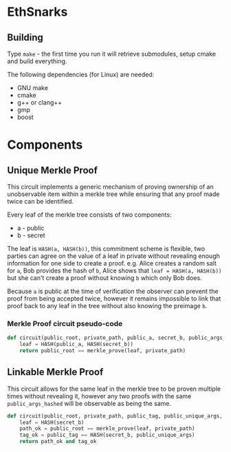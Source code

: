 # EthSnarks

## Building

Type `make` - the first time you run it will retrieve submodules, setup cmake and build everything.

The following dependencies (for Linux) are needed:

 * GNU make
 * cmake
 * g++ or clang++
 * gmp
 * boost

# Components

## Unique Merkle Proof

This circuit implements a generic mechanism of proving ownership of an unobservable item within a merkle tree while ensuring that any proof made twice can be identified.

Every leaf of the merkle tree consists of two components:

 * a - public
 * b - secret

The leaf is `HASH(a, HASH(b))`, this commitment scheme is flexible, two parties can agree on the value of a leaf in private without revealing enough information for one side to create a proof. e.g. Alice creates a random salt for `a`, Bob provides the hash of `b`, Alice shows that `leaf = HASH(a, HASH(b))` but she can't create a proof without knowing `b` which only Bob does.

Because `a` is public at the time of verification the observer can prevent the proof from being accepted twice, however it remains impossible to link that proof back to any leaf in the tree without also knowing the preimage `b`.

### Merkle Proof circuit pseudo-code

```python
def circuit(public_root, private_path, public_a, secret_b, public_args_hashed):
	leaf = HASH(public_a, HASH(secret_b))
	return public_root == merkle_prove(leaf, private_path)
```

## Linkable Merkle Proof

This circuit allows for the same leaf in the merkle tree to be proven multiple times without revealing it, however any two proofs with the same `public_args_hashed` will be observable as being the same.

```python
def circuit(public_root, private_path, public_tag, public_unique_args, secret_b, public_args):
	leaf = HASH(secret_b)
	path_ok = public_root == merkle_prove(leaf, private_path)
	tag_ok = public_tag == HASH(secret_b, public_unique_args)
	return path_ok and tag_ok
```